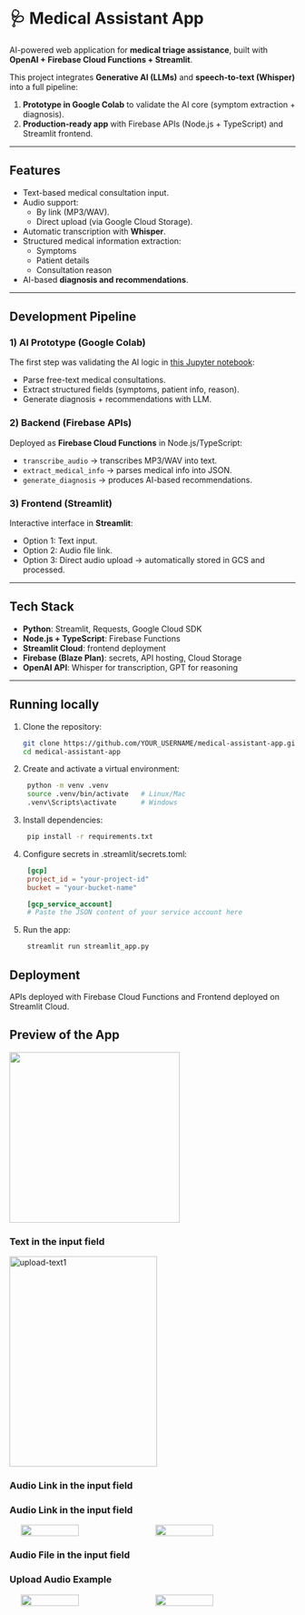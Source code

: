 # 🩺 Medical Assistant App

AI-powered web application for **medical triage assistance**, built with **OpenAI + Firebase Cloud Functions + Streamlit**.

This project integrates **Generative AI (LLMs)** and **speech-to-text (Whisper)** into a full pipeline:
1. **Prototype in Google Colab** to validate the AI core (symptom extraction + diagnosis).
2. **Production-ready app** with Firebase APIs (Node.js + TypeScript) and Streamlit frontend.

---

## Features
- Text-based medical consultation input.
- Audio support:
  - By link (MP3/WAV).
  - Direct upload (via Google Cloud Storage).
- Automatic transcription with **Whisper**.
- Structured medical information extraction:
  - Symptoms
  - Patient details
  - Consultation reason
- AI-based **diagnosis and recommendations**.

---

## Development Pipeline

### 1) AI Prototype (Google Colab)
The first step was validating the AI logic in [this Jupyter notebook](notebooks/solution_notebook.ipynb):  
- Parse free-text medical consultations.
- Extract structured fields (symptoms, patient info, reason).
- Generate diagnosis + recommendations with LLM.

### 2) Backend (Firebase APIs)
Deployed as **Firebase Cloud Functions** in Node.js/TypeScript:
- `transcribe_audio` → transcribes MP3/WAV into text.
- `extract_medical_info` → parses medical info into JSON.
- `generate_diagnosis` → produces AI-based recommendations.

### 3) Frontend (Streamlit)
Interactive interface in **Streamlit**:
- Option 1: Text input.
- Option 2: Audio file link.
- Option 3: Direct audio upload → automatically stored in GCS and processed.

---

## Tech Stack
- **Python**: Streamlit, Requests, Google Cloud SDK
- **Node.js + TypeScript**: Firebase Functions
- **Streamlit Cloud**: frontend deployment
- **Firebase (Blaze Plan)**: secrets, API hosting, Cloud Storage
- **OpenAI API**: Whisper for transcription, GPT for reasoning

---

## Running locally

1. Clone the repository:
   ```bash
   git clone https://github.com/YOUR_USERNAME/medical-assistant-app.git
   cd medical-assistant-app

2. Create and activate a virtual environment:
   ```bash
    python -m venv .venv
    source .venv/bin/activate   # Linux/Mac
    .venv\Scripts\activate      # Windows

3. Install dependencies:
   ```bash
    pip install -r requirements.txt

4. Configure secrets in .streamlit/secrets.toml:
   ```toml
    [gcp]
    project_id = "your-project-id"
    bucket = "your-bucket-name"

    [gcp_service_account]
    # Paste the JSON content of your service account here

5. Run the app:
   ```bash
    streamlit run streamlit_app.py

## Deployment

APIs deployed with Firebase Cloud Functions and Frontend deployed on Streamlit Cloud.

## Preview of the App

<img src="https://github.com/user-attachments/assets/ff6cc35f-5694-46fd-9700-09d1ed6a6607" width="300">

### Text in the input field

<img width="260" height="370" alt="upload-text1" src="https://github.com/user-attachments/assets/7d0faf6e-cb02-4868-a5f3-f2362bd18d5e" />

### Audio Link in the input field

### Audio Link in the input field

<div style="display: flex; justify-content: center; align-items: flex-start; gap: 10px;">
  <img src="https://github.com/user-attachments/assets/06f95c76-0082-445b-ba52-2256198b7aa8" width="45%" />
  <img src="https://github.com/user-attachments/assets/091a8e37-b944-4ee5-b327-fc8a03b6ff00" width="45%" />
</div>

### Audio File in the input field

### Upload Audio Example

<div style="display: flex; justify-content: center; align-items: flex-start; gap: 10px;">
  <img src="https://github.com/user-attachments/assets/443c04e0-ed0b-466b-a1d3-503b7307863a" width="45%" />
  <img src="https://github.com/user-attachments/assets/111a6b5b-bfbe-48fd-b069-d95d05695c97" width="45%" />
</div>


